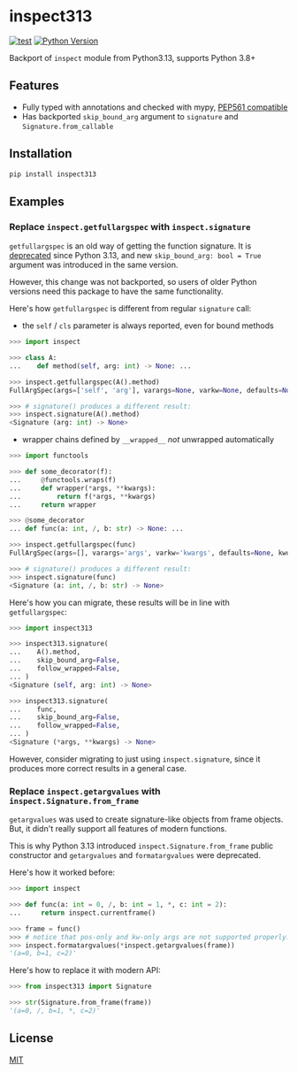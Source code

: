 # inspect313

[![test](https://github.com/wemake-services/inspect313/actions/workflows/test.yml/badge.svg?branch=master&event=push)](https://github.com/wemake-services/inspect313/actions/workflows/test.yml)
[![Python Version](https://img.shields.io/pypi/pyversions/inspect313.svg)](https://pypi.org/project/inspect313/)

Backport of `inspect` module from Python3.13, supports Python 3.8+

## Features

- Fully typed with annotations and checked with mypy, [PEP561 compatible](https://www.python.org/dev/peps/pep-0561/)
- Has backported `skip_bound_arg` argument to `signature` and `Signature.from_callable`

## Installation

```bash
pip install inspect313
```

## Examples

### Replace `inspect.getfullargspec` with `inspect.signature`

`getfullargspec` is an old way of getting the function signature.
It is [deprecated](https://github.com/python/cpython/issues/108901) since Python 3.13,
and new `skip_bound_arg: bool = True` argument was introduced in the same version.

However, this change was not backported, so users of older Python versions
need this package to have the same functionality.

Here's how `getfullargspec` is different from regular `signature` call:

- the `self` / `cls` parameter is always reported, even for bound methods

```python
>>> import inspect

>>> class A:
...    def method(self, arg: int) -> None: ...

>>> inspect.getfullargspec(A().method)
FullArgSpec(args=['self', 'arg'], varargs=None, varkw=None, defaults=None, kwonlyargs=[], kwonlydefaults=None, annotations={'return': None, 'arg': <class 'int'>})

>>> # signature() produces a different result:
>>> inspect.signature(A().method)
<Signature (arg: int) -> None>

```

- wrapper chains defined by `__wrapped__` *not* unwrapped automatically

```python
>>> import functools

>>> def some_decorator(f):
...     @functools.wraps(f)
...     def wrapper(*args, **kwargs):
...         return f(*args, **kwargs)
...     return wrapper

>>> @some_decorator
... def func(a: int, /, b: str) -> None: ...

>>> inspect.getfullargspec(func)
FullArgSpec(args=[], varargs='args', varkw='kwargs', defaults=None, kwonlyargs=[], kwonlydefaults=None, annotations={'return': None})

>>> # signature() produces a different result:
>>> inspect.signature(func)
<Signature (a: int, /, b: str) -> None>

```

Here's how you can migrate, these results will be in line with `getfullargspec`:

```python
>>> import inspect313

>>> inspect313.signature(
...    A().method,
...    skip_bound_arg=False,
...    follow_wrapped=False,
... )
<Signature (self, arg: int) -> None>

>>> inspect313.signature(
...    func,
...    skip_bound_arg=False,
...    follow_wrapped=False,
... )
<Signature (*args, **kwargs) -> None>

```

However, consider migrating to just using `inspect.signature`,
since it produces more correct results in a general case.

### Replace `inspect.getargvalues` with `inspect.Signature.from_frame`

`getargvalues` was used to create signature-like objects from frame objects.
But, it didn't really support all features of modern functions.

This is why Python 3.13 introduced `inspect.Signature.from_frame`
public constructor and `getargvalues` and `formatargvalues` were deprecated.

Here's how it worked before:

```python
>>> import inspect

>>> def func(a: int = 0, /, b: int = 1, *, c: int = 2):
...     return inspect.currentframe()

>>> frame = func()
>>> # notice that pos-only and kw-only args are not supported properly:
>>> inspect.formatargvalues(*inspect.getargvalues(frame))
'(a=0, b=1, c=2)'

```

Here's how to replace it with modern API:

```python
>>> from inspect313 import Signature

>>> str(Signature.from_frame(frame))
'(a=0, /, b=1, *, c=2)'

```

## License

[MIT](https://github.com/wemake-services/inspect313/blob/master/LICENSE)
